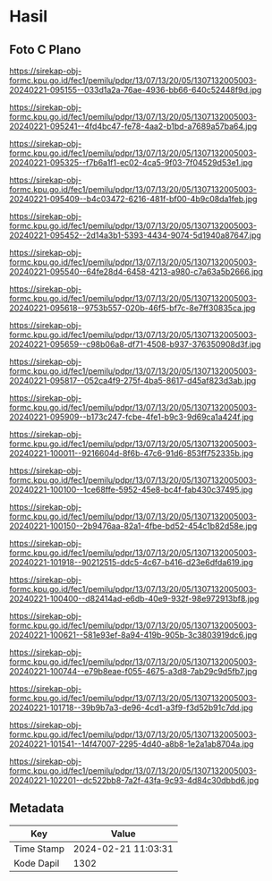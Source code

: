 # Hasil

## Foto C Plano

https://sirekap-obj-formc.kpu.go.id/fec1/pemilu/pdpr/13/07/13/20/05/1307132005003-20240221-095155--033d1a2a-76ae-4936-bb66-640c52448f9d.jpg

https://sirekap-obj-formc.kpu.go.id/fec1/pemilu/pdpr/13/07/13/20/05/1307132005003-20240221-095241--4fd4bc47-fe78-4aa2-b1bd-a7689a57ba64.jpg

https://sirekap-obj-formc.kpu.go.id/fec1/pemilu/pdpr/13/07/13/20/05/1307132005003-20240221-095325--f7b6a1f1-ec02-4ca5-9f03-7f04529d53e1.jpg

https://sirekap-obj-formc.kpu.go.id/fec1/pemilu/pdpr/13/07/13/20/05/1307132005003-20240221-095409--b4c03472-6216-481f-bf00-4b9c08da1feb.jpg

https://sirekap-obj-formc.kpu.go.id/fec1/pemilu/pdpr/13/07/13/20/05/1307132005003-20240221-095452--2d14a3b1-5393-4434-9074-5d1940a87647.jpg

https://sirekap-obj-formc.kpu.go.id/fec1/pemilu/pdpr/13/07/13/20/05/1307132005003-20240221-095540--64fe28d4-6458-4213-a980-c7a63a5b2666.jpg

https://sirekap-obj-formc.kpu.go.id/fec1/pemilu/pdpr/13/07/13/20/05/1307132005003-20240221-095618--9753b557-020b-46f5-bf7c-8e7ff30835ca.jpg

https://sirekap-obj-formc.kpu.go.id/fec1/pemilu/pdpr/13/07/13/20/05/1307132005003-20240221-095659--c98b06a8-df71-4508-b937-376350908d3f.jpg

https://sirekap-obj-formc.kpu.go.id/fec1/pemilu/pdpr/13/07/13/20/05/1307132005003-20240221-095817--052ca4f9-275f-4ba5-8617-d45af823d3ab.jpg

https://sirekap-obj-formc.kpu.go.id/fec1/pemilu/pdpr/13/07/13/20/05/1307132005003-20240221-095909--b173c247-fcbe-4fe1-b9c3-9d69ca1a424f.jpg

https://sirekap-obj-formc.kpu.go.id/fec1/pemilu/pdpr/13/07/13/20/05/1307132005003-20240221-100011--9216604d-8f6b-47c6-91d6-853ff752335b.jpg

https://sirekap-obj-formc.kpu.go.id/fec1/pemilu/pdpr/13/07/13/20/05/1307132005003-20240221-100100--1ce68ffe-5952-45e8-bc4f-fab430c37495.jpg

https://sirekap-obj-formc.kpu.go.id/fec1/pemilu/pdpr/13/07/13/20/05/1307132005003-20240221-100150--2b9476aa-82a1-4fbe-bd52-454c1b82d58e.jpg

https://sirekap-obj-formc.kpu.go.id/fec1/pemilu/pdpr/13/07/13/20/05/1307132005003-20240221-101918--90212515-ddc5-4c67-b416-d23e6dfda619.jpg

https://sirekap-obj-formc.kpu.go.id/fec1/pemilu/pdpr/13/07/13/20/05/1307132005003-20240221-100400--d82414ad-e6db-40e9-932f-98e972913bf8.jpg

https://sirekap-obj-formc.kpu.go.id/fec1/pemilu/pdpr/13/07/13/20/05/1307132005003-20240221-100621--581e93ef-8a94-419b-905b-3c3803919dc6.jpg

https://sirekap-obj-formc.kpu.go.id/fec1/pemilu/pdpr/13/07/13/20/05/1307132005003-20240221-100744--e79b8eae-f055-4675-a3d8-7ab29c9d5fb7.jpg

https://sirekap-obj-formc.kpu.go.id/fec1/pemilu/pdpr/13/07/13/20/05/1307132005003-20240221-101718--39b9b7a3-de96-4cd1-a3f9-f3d52b91c7dd.jpg

https://sirekap-obj-formc.kpu.go.id/fec1/pemilu/pdpr/13/07/13/20/05/1307132005003-20240221-101541--14f47007-2295-4d40-a8b8-1e2a1ab8704a.jpg

https://sirekap-obj-formc.kpu.go.id/fec1/pemilu/pdpr/13/07/13/20/05/1307132005003-20240221-102201--dc522bb8-7a2f-43fa-9c93-4d84c30dbbd6.jpg


## Metadata

| Key        | Value               |
| ---------- | ------------------- |
| Time Stamp | 2024-02-21 11:03:31 |
| Kode Dapil | 1302                |



